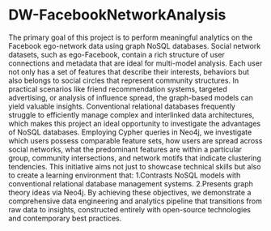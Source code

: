 # DW-FacebookNetworkAnalysis
The primary goal of this project is to perform meaningful analytics on the Facebook 
ego-network data using graph NoSQL databases. Social network datasets, such as 
ego-Facebook, contain a rich structure of user connections and metadata that are ideal for 
multi-model analysis. Each user not only has a set of features that describe their interests, 
behaviors but also belongs to social circles that represent community structures. 
In practical scenarios like friend recommendation systems, targeted advertising, or analysis of 
influence spread, the graph-based models can yield valuable insights. Conventional relational 
databases frequently struggle to efficiently manage complex and interlinked data architectures, 
which makes this project an ideal opportunity to investigate the advantages of NoSQL 
databases. Employing Cypher queries in Neo4j, we investigate which users possess comparable 
feature sets, how users are spread across social networks, what the predominant features are 
within a particular group, community intersections, and network motifs that indicate clustering 
tendencies. 
This initiative aims not just to showcase technical skills but also to create a 
learning environment that: 
1.Contrasts NoSQL models with conventional relational database management systems. 
2.Presents graph theory ideas via Neo4j. 
By achieving these objectives, we demonstrate a comprehensive data engineering and analytics 
pipeline that transitions from raw data to insights, constructed entirely with open-source 
technologies and contemporary best practices. 
